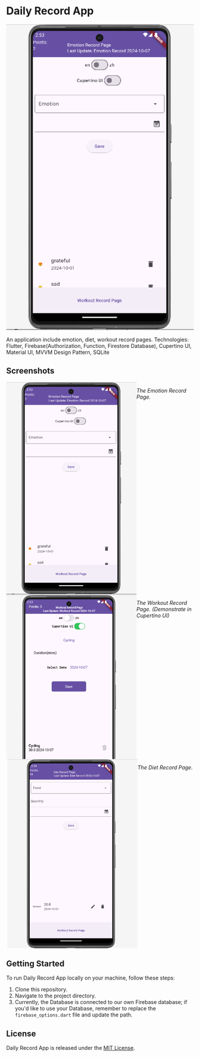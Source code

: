 # Daily Record App

<img src="assets/emotion.png" alt="Home Page" width="600" />

An application include emotion, diet, workout record pages.
Technologies: Flutter, Firebase(Authorization, Function, Firestore Database), Cupertino UI, Material UI, MVVM Design Pattern, SQLite


## Screenshots

<div style="display: flex; justify-content: center;">
    <img src="assets/emotion.png" alt="screenshot1" width="350" />
        <p style="font-style: italic;">The Emotion Record Page.</p>
</div>
<div style="display: flex; justify-content: center;">
    <img src="assets/cupertino_ui.png" alt="screenshot2" width="350" /> 
    <p style="font-style: italic;">The Workout Record Page. (Demonstrate in Cupertino UI)</p>
</div>
<div style="display: flex; justify-content: center;">
    <img src="assets/diet.png" alt="screenshot3" width="350" />
    <p style="font-style: italic;">The Diet Record Page.</p>
</div>


## Getting Started

To run Daily Record App locally on your machine, follow these steps:

1. Clone this repository.
2. Navigate to the project directory.
3. Currently, the Database is connected to our own Firebase database; if you'd like to use your Database, remember to replace the `firebase_options.dart` file and update the path.

## License

Daily Record App is released under the [MIT License](/path/to/license).

